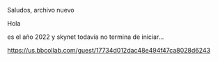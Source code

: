 Saludos, archivo nuevo

Hola

es el año 2022 y skynet todavía no termina de iniciar...

https://us.bbcollab.com/guest/17734d012dac48e494f47ca8028d6243
